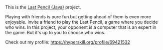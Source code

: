 This is the <a href="https://hyperskill.org/projects/341?utm_source=ide&utm_medium=ide&utm_campaign=ide&utm_content=project-card">Last Pencil (Java)</a> project.

<p>Playing with friends is pure fun but getting ahead of them is even more enjoyable. Invite a friend to play the Last Pencil, a game where you decide who wins. In this project, your opponent is a computer that is an expert in the game. But it's up to you to choose who wins.</p>

Check out my profile: https://hyperskill.org/profile/69421532
